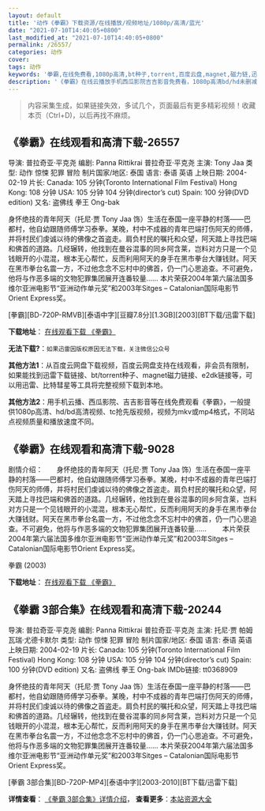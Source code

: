 ```yaml
---
layout: default
title: '动作《拳霸》下载资源/在线播放/视频地址/1080p/高清/蓝光'
date: "2021-07-10T14:40:05+0800"
last_modified_at: "2021-07-10T14:40:05+0800"
permalink: /26557/
categories: 动作
cover:
tags: 动作
keywords: '拳霸,在线免费看,1080p高清,bt种子,torrent,百度云盘,magnet,磁力链,迅雷下载资源'
description: '《拳霸》在线云播放手机西瓜影院吉吉影音免费看，1080p高清bd/hd未删减完整版和tc抢先枪版，mkv/mp4格式，附带bt/torrent种子、magnet/磁力链、百度云盘、网盘资源迅雷下载链接'
---
```


>内容采集生成，如果链接失效，多试几个，页面最后有更多精彩视频！收藏本页（Ctrl+D)，以后再找不麻烦。


## 《拳霸》在线观看和高清下载-26557

导演: 普拉奇亚·平克尧 编剧: Panna Rittikrai 普拉奇亚·平克尧 主演: Tony Jaa 类型: 动作 惊悚 犯罪 冒险 制片国家/地区: 泰国 语言: 泰语 英语 上映日期: 2004-02-19 片长: Canada: 105 分钟(Toronto International Film Festival) Hong Kong: 108 分钟 USA: 105 分钟 104 分钟(director’s cut) Spain: 100 分钟(DVD edition) 又名: 盗佛线 拳王 Ong-bak

身怀绝技的青年阿天（托尼·贾 Tony Jaa 饰）生活在泰国一座平静的村落——巴都村，他自幼跟随师傅学习泰拳。某晚，村中不成器的青年巴端打伤阿天的师傅，并将村民们虔诚以待的佛像之首盗走。肩负村民的嘱托和众望，阿天踏上寻找巴端和佛首的道路。几经辗转，他找到在曼谷混事的同乡阿含莱，岂料对方只是一个见钱眼开的小混混，根本无心帮忙，反而利用阿天的身手在黑市拳台大赚钱财。阿天在黑市拳台名震一方，不过他念念不忘村中的佛首，仍一门心思追查。不可避免，他将与作恶多端的文物犯罪集团展开连番较量…… 本片荣获2004年第六届法国多维尔亚洲电影节“亚洲动作单元奖”和2003年Sitges – Catalonian国际电影节Orient Express奖。


[拳霸][BD-720P-RMVB][泰语中字][豆瓣7.8分][1.3GB][2003][BT下载/迅雷下载]

**下载地址**： [在线观看下载 《拳霸》](https://www.btdx8.com/torrent/ong-bak_2003.html) 


**无法下载?**：`如果迅雷因版权原因无法下载，关注微信公众号 `

**其他方法1**：从百度云网盘下载视频，百度云网盘支持在线观看，非会员有限制，如果能找到迅雷下载链接、bt/torrent种子、magnet磁力链接、e2dk链接等，可以用迅雷、比特彗星等工具将完整视频下载到本地。

**其他方法2**：用手机云播、西瓜影院、吉吉影音等在线免费观看《拳霸》，一般提供1080p高清、hd/bd高清视频、tc抢先版视频，视频为mkv或mp4格式，不同站点视频质量和播放速度不同。


## 《拳霸》在线观看和高清下载-9028

剧情介绍：　　身怀绝技的青年阿天（托尼·贾 Tony Jaa 饰）生活在泰国一座平静的村落——巴都村，他自幼跟随师傅学习泰拳。某晚，村中不成器的青年巴端打伤阿天的师傅，并将村民们虔诚以待的佛像之首盗走。肩负村民的嘱托和众望，阿天踏上寻找巴端和佛首的道路。几经辗转，他找到在曼谷混事的同乡阿含莱，岂料对方只是一个见钱眼开的小混混，根本无心帮忙，反而利用阿天的身手在黑市拳台大赚钱财。阿天在黑市拳台名震一方，不过他念念不忘村中的佛首，仍一门心思追查。不可避免，他将与作恶多端的文物犯罪集团展开连番较量…… 　　本片荣获2004年第六届法国多维尔亚洲电影节“亚洲动作单元奖”和2003年Sitges – Catalonian国际电影节Orient Express奖。


拳霸 (2003)

**下载地址**： [在线观看下载 《拳霸》](https://www.btbtdy.me/btdy/dy10070.html) 


## 《拳霸 3部合集》在线观看和高清下载-20244

导演: 普拉奇亚·平克尧 编剧: Panna Rittikrai 普拉奇亚·平克尧 主演: 托尼·贾 帕姆瓦瑞·尤德卡默尔 类型: 动作 惊悚 犯罪 冒险 制片国家/地区: 泰国 语言: 泰语 英语 上映日期: 2004-02-19 片长: Canada: 105 分钟(Toronto International Film Festival) Hong Kong: 108 分钟 USA: 105 分钟 104 分钟(director’s cut) Spain: 100 分钟(DVD edition) 又名: 盗佛线 拳王 Ong-bak IMDb链接: tt0368909

身怀绝技的青年阿天（托尼·贾 Tony Jaa 饰）生活在泰国一座平静的村落——巴都村，他自幼跟随师傅学习泰拳。某晚，村中不成器的青年巴端打伤阿天的师傅，并将村民们虔诚以待的佛像之首盗走。肩负村民的嘱托和众望，阿天踏上寻找巴端和佛首的道路。几经辗转，他找到在曼谷混事的同乡阿含莱，岂料对方只是一个见钱眼开的小混混，根本无心帮忙，反而利用阿天的身手在黑市拳台大赚钱财。阿天在黑市拳台名震一方，不过他念念不忘村中的佛首，仍一门心思追查。不可避免，他将与作恶多端的文物犯罪集团展开连番较量…… 本片荣获2004年第六届法国多维尔亚洲电影节“亚洲动作单元奖”和2003年Sitges – Catalonian国际电影节Orient Express奖。


[拳霸 3部合集][BD-720P-MP4][泰语中字][2003-2010][BT下载/迅雷下载]

**详情查看**： [《拳霸 3部合集》详情介绍](/movie/20244/)， **查看更多**：[本站资源大全](/movie/t/all/)

